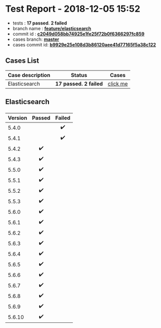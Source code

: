 # Test Report - 2018-12-05 15:52

- tests  : **17 passed**. **2 failed**
- branch name : **[feature/elasticsearch](https://github.com/apache/incubator-skywalking/tree/feature/elasticsearch)**
- commit id : **[c2049d058bb74925e1fe25f72b0f6366297fc859](https://github.com/apache/incubator-skywalking/commit/c2049d058bb74925e1fe25f72b0f6366297fc859)**
- cases branch: **[master](https://github.com/SkywalkingTest/skywalking-autotest-scenarios/tree/master)**
- cases commit id: **[b9929e25e108d3b86120aee41d77165f5a38c122](https://github.com/SkywalkingTest/skywalking-autotest-scenarios/commit/b9929e25e108d3b86120aee41d77165f5a38c122)**

## Cases List

| Case description | Status | Cases|
|:-----|:-----:|:-----:|
|Elasticsearch| **17 passed. 2 failed**| [click me](#elasticsearch) |

## Elasticsearch

### 
|  Version     | Passed | Failed|
|:------------- |:-------:|:-----:|
| 5.4.0  | |:heavy_check_mark:|
| 5.4.1  | |:heavy_check_mark:|
| 5.4.2  | :heavy_check_mark:||
| 5.4.3  | :heavy_check_mark:||
| 5.5.0  | :heavy_check_mark:||
| 5.5.1  | :heavy_check_mark:||
| 5.5.2  | :heavy_check_mark:||
| 5.5.3  | :heavy_check_mark:||
| 5.6.0  | :heavy_check_mark:||
| 5.6.1  | :heavy_check_mark:||
| 5.6.2  | :heavy_check_mark:||
| 5.6.3  | :heavy_check_mark:||
| 5.6.4  | :heavy_check_mark:||
| 5.6.5  | :heavy_check_mark:||
| 5.6.6  | :heavy_check_mark:||
| 5.6.7  | :heavy_check_mark:||
| 5.6.8  | :heavy_check_mark:||
| 5.6.9  | :heavy_check_mark:||
| 5.6.10  | :heavy_check_mark:||

